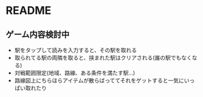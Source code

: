 # README

## ゲーム内容検討中
+ 駅をタップして読みを入力すると、その駅を取れる
+ 取られてる駅の両隣を取ると、挟まれた駅はクリアされる(誰の駅でもなくなる)
+ 対戦範囲限定(地域、路線、ある条件を満たす駅...)
+ 路線図上にちらほらアイテムが散らばっててそれをゲットすると一気にいっぱい取れたり
